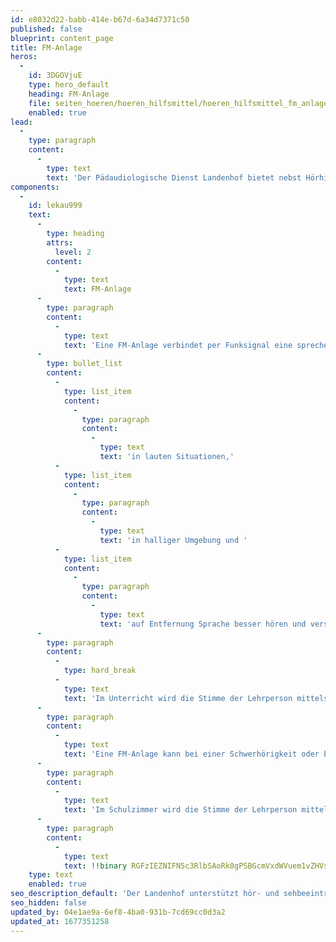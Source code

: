 ```yaml
---
id: e8032d22-babb-414e-b67d-6a34d7371c50
published: false
blueprint: content_page
title: FM-Anlage
heros:
  -
    id: 3DGOVjuE
    type: hero_default
    heading: FM-Anlage
    file: seiten_hoeren/hoeren_hilfsmittel/hoeren_hilfsmittel_fm_anlage_2023-02.jpg
    enabled: true
lead:
  -
    type: paragraph
    content:
      -
        type: text
        text: 'Der Pädaudiologische Dienst Landenhof bietet nebst Hörhilfen auch die Versorgung mit zusätzlichen Hilfsmitteln an. '
components:
  -
    id: lekau999
    text:
      -
        type: heading
        attrs:
          level: 2
        content:
          -
            type: text
            text: FM-Anlage
      -
        type: paragraph
        content:
          -
            type: text
            text: 'Eine FM-Anlage verbindet per Funksignal eine sprechende und eine zuhörende Person. Durch diese Technologie können Hörbeeinträchtigte '
      -
        type: bullet_list
        content:
          -
            type: list_item
            content:
              -
                type: paragraph
                content:
                  -
                    type: text
                    text: 'in lauten Situationen,'
          -
            type: list_item
            content:
              -
                type: paragraph
                content:
                  -
                    type: text
                    text: 'in halliger Umgebung und '
          -
            type: list_item
            content:
              -
                type: paragraph
                content:
                  -
                    type: text
                    text: 'auf Entfernung Sprache besser hören und verstehen.'
      -
        type: paragraph
        content:
          -
            type: hard_break
          -
            type: text
            text: 'Im Unterricht wird die Stimme der Lehrperson mittels FM-Sender an die FM-Empfänger der hörbeeinträchtigten Schüler:innen gesendet. Damit wird der Störlärm im Klassenzimmer umgangen und die räumliche Distanz zur Lehrperson überbrückt.'
      -
        type: paragraph
        content:
          -
            type: text
            text: 'Eine FM-Anlage kann bei einer Schwerhörigkeit oder bei einer Auditiven Verarbeitungs- und Wahrnehmungsstörung (AVWS) zum Einsatz kommen. '
      -
        type: paragraph
        content:
          -
            type: text
            text: 'Im Schulzimmer wird die Stimme der Lehrperson mittels FM-Sender an die FM-Empfänger der Kinder und Jugendlichen gesendet. Damit wird der Störlärm im Klassenzimmer umgangen und die räumliche Distanz zur Lehrperson überbrückt.'
      -
        type: paragraph
        content:
          -
            type: text
            text: !!binary RGFzIEZNIFN5c3RlbSAoRk0gPSBGcmVxdWVuem1vZHVsYXRpb24pIHZlcmJpbmRldCBwZXIgRnVua3NpZ25hbCBlaW5lIHNwcmVjaGVuZGUgbWl0IGVpbmVyIHp1aMO2cmVuZGVuIFBlcnNvbi4gRCBJbSBVbnRlcnJpY2h0IHdpcmQgZGllIEtvbW11bmlrYXRpb24gendpc2NoZW4gTGVocnBlcgJzb24gdW5kIFNjaMO8bGVyaW5uZW4gdW5kIFNjaMO8bGVybiBtaXQgZWluZXIgSMO2cmJlZWluAnRyw6RjaHRpZ3VuZyB2ZXJiZXNzZXJ0Lg==
    type: text
    enabled: true
seo_description_default: 'Der Landenhof unterstützt hör- und sehbeeinträchtigte Kinder & Jugendliche in ihrem selbstbestimmten Leben durch Förderung ihrer Fähigkeiten & Entwicklung'
seo_hidden: false
updated_by: 04e1ae9a-6ef8-4ba0-931b-7cd69cc0d3a2
updated_at: 1677351258
---
```

